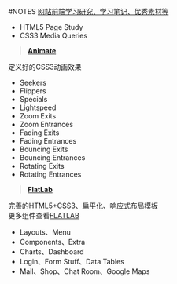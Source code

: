 #NOTES
[网站前端学习研究、学习笔记、优秀素材等](http://cqustone.github.io/NOTES/)  
 - HTML5 Page Study  
 - CSS3 Media Queries  

> **[Animate](http://cqustone.github.io/NOTES/animate/)**

定义好的CSS3动画效果  
 - Seekers  
 - Flippers  
 - Specials  
 - Lightspeed  
 - Zoom Exits  
 - Zoom Entrances  
 - Fading Exits  
 - Fading Entrances  
 - Bouncing Exits  
 - Bouncing Entrances  
 - Rotating Exits  
 - Rotating Entrances  

> **[FlatLab](http://cqustone.github.io/NOTES/flatlab/)**

完善的HTML5+CSS3、扁平化、响应式布局模板  
更多组件查看[FLATLAB](http://thevectorlab.net/flatlab)  
- Layouts、Menu  
- Components、Extra  
- Charts、Dashboard  
- Login、Form Stuff、Data Tables  
- Mail、Shop、Chat Room、Google Maps  